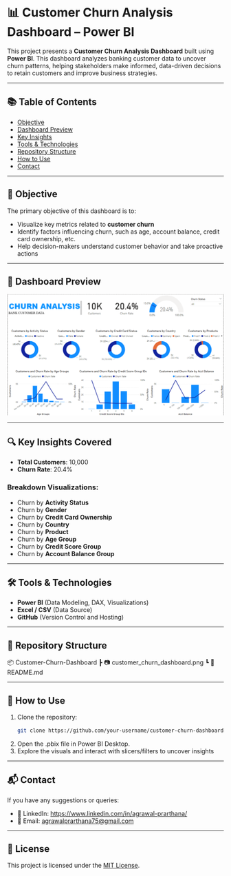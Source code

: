 # 📊 Customer Churn Analysis Dashboard – Power BI

This project presents a **Customer Churn Analysis Dashboard** built using **Power BI**. This dashboard analyzes banking customer data to uncover churn patterns, helping stakeholders make informed, data-driven decisions to retain customers and improve business strategies.

---

## 📚 Table of Contents
- [Objective](#-objective)
- [Dashboard Preview](#-dashboard-preview)
- [Key Insights](#-key-insights-covered)
- [Tools & Technologies](#-tools--technologies)
- [Repository Structure](#-repository-structure)
- [How to Use](#-how-to-use)
- [Contact](#-contact)

---

## 🧠 Objective

The primary objective of this dashboard is to:

- Visualize key metrics related to **customer churn**
- Identify factors influencing churn, such as age, account balance, credit card ownership, etc.
- Help decision-makers understand customer behavior and take proactive actions

---

## 📸 Dashboard Preview

<img src="SNAPSHOT_VISUALISATION.png" alt="SNAPSHOT_VISUALISATION" width="600"/>

---

## 🔍 Key Insights Covered

- **Total Customers**: 10,000  
- **Churn Rate**: 20.4%

### Breakdown Visualizations:
- Churn by **Activity Status**
- Churn by **Gender**
- Churn by **Credit Card Ownership**
- Churn by **Country**
- Churn by **Product**
- Churn by **Age Group**
- Churn by **Credit Score Group**
- Churn by **Account Balance Group**

---

## 🛠 Tools & Technologies

- **Power BI** (Data Modeling, DAX, Visualizations)
- **Excel / CSV** (Data Source)
- **GitHub** (Version Control and Hosting)

---

## 📁 Repository Structure

📦 Customer-Churn-Dashboard
┣ 📷 customer_churn_dashboard.png
┗ 📄 README.md

---

## 🚀 How to Use

1. Clone the repository:
   ```bash
   git clone https://github.com/your-username/customer-churn-dashboard.git

2. Open the .pbix file in Power BI Desktop.
3. Explore the visuals and interact with slicers/filters to uncover insights

---

## 📬 Contact

If you have any suggestions or queries:

- 💼 LinkedIn: https://www.linkedin.com/in/agrawal-prarthana/
- 📧 Email: agrawalprarthana75@gmail.com

---

## 📄 License

This project is licensed under the [MIT License](LICENSE).
